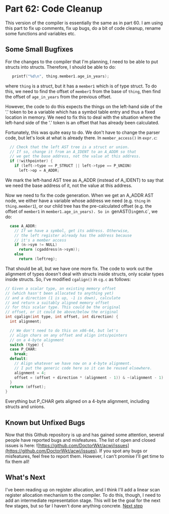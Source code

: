 # Part 62: Code Cleanup

This version of the compiler is essentially the same as in part 60.
I am using this part to fix up comments, fix up bugs, do a bit of
code cleanup, rename some functions and variables etc.

## Some Small Bugfixes

For the changes to the compiler that I'm planning, I need to be able
to put structs into structs. Therefore, I should be able to do:

```c
   printf("%d\n", thing.member1.age_in_years);
```

where `thing` is a struct, but it has a `member1` which is of type struct.
To do this, we need to find the offset of `member1` from the base of
`thing`, then find the offset of `age_in_years` from the previous offset.

However, the code to do this expects the things on the left-hand side of
the '.' token to be a variable which has a symbol table entry and thus
a fixed location in memory. We need to fix this to deal with the situation
where the left-hand side of the '.' token is an offset that has already
been calculated.

Fortunately, this was quite easy to do. We don't have to change the
parser code, but let's look at what is  already there. In `member_access()`
in `expr.c`:

```c
  // Check that the left AST tree is a struct or union.
  // If so, change it from an A_IDENT to an A_ADDR so that
  // we get the base address, not the value at this address.
  if (!withpointer) {
    if (left->type == P_STRUCT || left->type == P_UNION)
      left->op = A_ADDR;
```

We mark the left-hand AST tree as A_ADDR (instead of A_IDENT) to say
that we need the base address of it, not the value at this address.

Now we need to fix the code generation. When we get an A_ADDR AST node,
we either have a variable whose address we need (e.g. `thing` in
`thing.member1`), or our child tree has the pre-calculated offset
(e.g. the offset of `member1` in `member1.age_in_years). So in `genAST()`
in `gen.c`, we do:

```c
  case A_ADDR:
    // If we have a symbol, get its address. Otherwise,
    // the left register already has the address because
    // it's a member access
    if (n->sym != NULL)
      return (cgaddress(n->sym));
    else
      return (leftreg);
```

That should be all, but we have one more fix. The code to work out the
alignment of types doesn't deal with structs inside structs, only
scalar types inside structs. So, I've modified `cgalign()` in `cg.c`
as follows:

```c
// Given a scalar type, an existing memory offset
// (which hasn't been allocated to anything yet)
// and a direction (1 is up, -1 is down), calculate
// and return a suitably aligned memory offset
// for this scalar type. This could be the original
// offset, or it could be above/below the original
int cgalign(int type, int offset, int direction) {
  int alignment;

  // We don't need to do this on x86-64, but let's
  // align chars on any offset and align ints/pointers
  // on a 4-byte alignment
  switch (type) {
  case P_CHAR:
    break;
  default:
    // Align whatever we have now on a 4-byte alignment.
    // I put the generic code here so it can be reused elsewhere.
    alignment = 4;
    offset = (offset + direction * (alignment - 1)) & ~(alignment - 1);
  }
  return (offset);
}
```

Everything but P_CHAR gets aligned on a 4-byte alignment,
including structs and unions.

## Known but Unfixed Bugs

Now that this Github repository is up and has gained some attention,
several people have reported bugs and misfeatures.
The list of open and closed issues is here:
![https://github.com/DoctorWkt/acwj/issues](https://github.com/DoctorWkt/acwj/issues). If you spot any bugs or misfeatures, feel free to report them.
However, I can't promise I'll get time to fix them all!

## What's Next

I've been reading up on register allocation, and I think I'll add
a linear scan register allocation mechanism to the compiler. To do
this, though, I need to add an intermediate representation stage.
This will be the goal for the next few stages, but so far I haven't
done anything concrete. [Next step](63-QBE.md)
